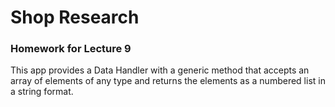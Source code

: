 # Shop Research
### Homework for Lecture 9
This app provides a Data Handler with a generic method that accepts an array of elements of any type and returns the elements as a numbered list in a string format.
